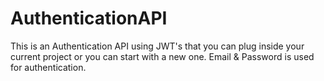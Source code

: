 # AuthenticationAPI
This is an Authentication API using JWT's that you can plug inside your current project or you can start with a new one. Email &amp; Password is used for authentication.
